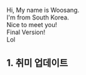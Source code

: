 Hi, My name is Woosang.  
I'm from South Korea.  
Nice to meet you!  
Final Version!  
Lol  
## 1. 취미 업데이트

